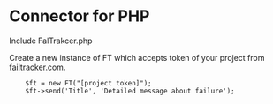 Connector for PHP
========================

Include FalTrakcer.php 

Create a new instance of FT which accepts token of your project from [failtracker.com](http://failtracker.com).

    
        $ft = new FT("[project token]");
        $ft->send('Title', 'Detailed message about failure');
    
